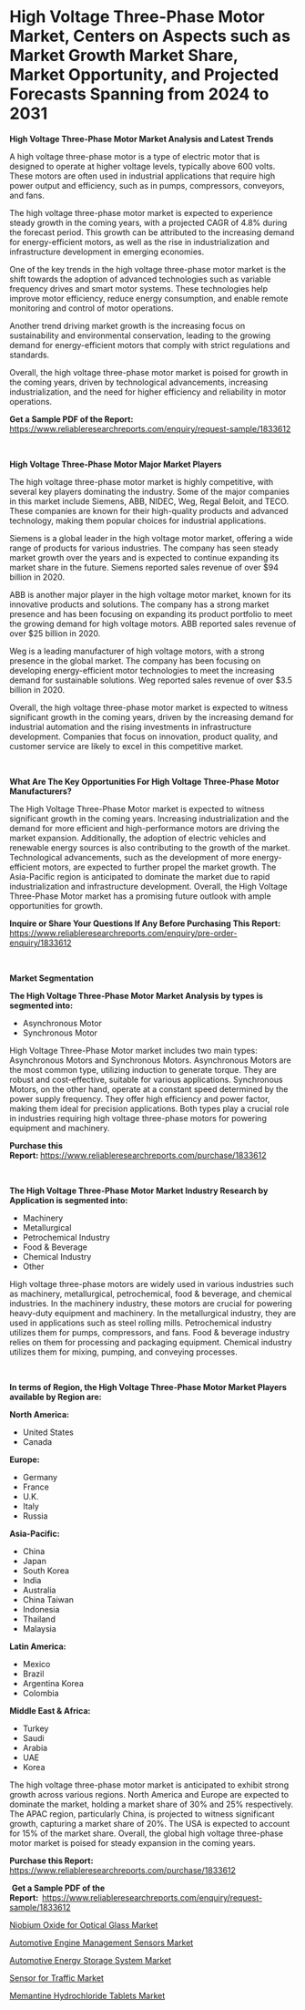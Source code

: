 <p><h1>High Voltage Three-Phase Motor Market, Centers on Aspects such as Market Growth Market Share, Market Opportunity, and Projected Forecasts Spanning from 2024 to 2031</h1></p><p><strong>High Voltage Three-Phase Motor Market Analysis and Latest Trends</strong></p>
<p><p>A high voltage three-phase motor is a type of electric motor that is designed to operate at higher voltage levels, typically above 600 volts. These motors are often used in industrial applications that require high power output and efficiency, such as in pumps, compressors, conveyors, and fans.</p><p>The high voltage three-phase motor market is expected to experience steady growth in the coming years, with a projected CAGR of 4.8% during the forecast period. This growth can be attributed to the increasing demand for energy-efficient motors, as well as the rise in industrialization and infrastructure development in emerging economies.</p><p>One of the key trends in the high voltage three-phase motor market is the shift towards the adoption of advanced technologies such as variable frequency drives and smart motor systems. These technologies help improve motor efficiency, reduce energy consumption, and enable remote monitoring and control of motor operations.</p><p>Another trend driving market growth is the increasing focus on sustainability and environmental conservation, leading to the growing demand for energy-efficient motors that comply with strict regulations and standards.</p><p>Overall, the high voltage three-phase motor market is poised for growth in the coming years, driven by technological advancements, increasing industrialization, and the need for higher efficiency and reliability in motor operations.</p></p>
<p><strong>Get a Sample PDF of the Report:&nbsp;</strong> <a href="https://www.reliableresearchreports.com/enquiry/request-sample/1833612">https://www.reliableresearchreports.com/enquiry/request-sample/1833612</a></p>
<p>&nbsp;</p>
<p><strong>High Voltage Three-Phase Motor Major Market Players</strong></p>
<p><p>The high voltage three-phase motor market is highly competitive, with several key players dominating the industry. Some of the major companies in this market include Siemens, ABB, NIDEC, Weg, Regal Beloit, and TECO. These companies are known for their high-quality products and advanced technology, making them popular choices for industrial applications.</p><p>Siemens is a global leader in the high voltage motor market, offering a wide range of products for various industries. The company has seen steady market growth over the years and is expected to continue expanding its market share in the future. Siemens reported sales revenue of over $94 billion in 2020.</p><p>ABB is another major player in the high voltage motor market, known for its innovative products and solutions. The company has a strong market presence and has been focusing on expanding its product portfolio to meet the growing demand for high voltage motors. ABB reported sales revenue of over $25 billion in 2020.</p><p>Weg is a leading manufacturer of high voltage motors, with a strong presence in the global market. The company has been focusing on developing energy-efficient motor technologies to meet the increasing demand for sustainable solutions. Weg reported sales revenue of over $3.5 billion in 2020.</p><p>Overall, the high voltage three-phase motor market is expected to witness significant growth in the coming years, driven by the increasing demand for industrial automation and the rising investments in infrastructure development. Companies that focus on innovation, product quality, and customer service are likely to excel in this competitive market.</p></p>
<p>&nbsp;</p>
<p><strong>What Are The Key Opportunities For High Voltage Three-Phase Motor Manufacturers?</strong></p>
<p><p>The High Voltage Three-Phase Motor market is expected to witness significant growth in the coming years. Increasing industrialization and the demand for more efficient and high-performance motors are driving the market expansion. Additionally, the adoption of electric vehicles and renewable energy sources is also contributing to the growth of the market. Technological advancements, such as the development of more energy-efficient motors, are expected to further propel the market growth. The Asia-Pacific region is anticipated to dominate the market due to rapid industrialization and infrastructure development. Overall, the High Voltage Three-Phase Motor market has a promising future outlook with ample opportunities for growth.</p></p>
<p><strong>Inquire or Share Your Questions If Any Before Purchasing This Report:</strong> <a href="https://www.reliableresearchreports.com/enquiry/pre-order-enquiry/1833612">https://www.reliableresearchreports.com/enquiry/pre-order-enquiry/1833612</a></p>
<p>&nbsp;</p>
<p><strong>Market Segmentation</strong></p>
<p><strong>The High Voltage Three-Phase Motor Market Analysis by types is segmented into:</strong></p>
<p><ul><li>Asynchronous Motor</li><li>Synchronous Motor</li></ul></p>
<p><p>High Voltage Three-Phase Motor market includes two main types: Asynchronous Motors and Synchronous Motors. Asynchronous Motors are the most common type, utilizing induction to generate torque. They are robust and cost-effective, suitable for various applications. Synchronous Motors, on the other hand, operate at a constant speed determined by the power supply frequency. They offer high efficiency and power factor, making them ideal for precision applications. Both types play a crucial role in industries requiring high voltage three-phase motors for powering equipment and machinery.</p></p>
<p><strong>Purchase this Report:&nbsp;</strong><a href="https://www.reliableresearchreports.com/purchase/1833612">https://www.reliableresearchreports.com/purchase/1833612</a></p>
<p>&nbsp;</p>
<p><strong>The High Voltage Three-Phase Motor Market Industry Research by Application is segmented into:</strong></p>
<p><ul><li>Machinery</li><li>Metallurgical</li><li>Petrochemical Industry</li><li>Food & Beverage</li><li>Chemical Industry</li><li>Other</li></ul></p>
<p><p>High voltage three-phase motors are widely used in various industries such as machinery, metallurgical, petrochemical, food & beverage, and chemical industries. In the machinery industry, these motors are crucial for powering heavy-duty equipment and machinery. In the metallurgical industry, they are used in applications such as steel rolling mills. Petrochemical industry utilizes them for pumps, compressors, and fans. Food & beverage industry relies on them for processing and packaging equipment. Chemical industry utilizes them for mixing, pumping, and conveying processes.</p></p>
<p>&nbsp;</p>
<p><strong>In terms of Region, the High Voltage Three-Phase Motor Market Players available by Region are:</strong></p>
<p>
    <p> <strong> North America: </strong>
        <ul>
            <li>United States</li>
            <li>Canada</li>
        </ul>
        </p> 
    <p> <strong> Europe: </strong>
        <ul>
            <li>Germany</li>
            <li>France</li>
            <li>U.K.</li>
            <li>Italy</li>
            <li>Russia</li>
        </ul>
        </p> 
    <p> <strong> Asia-Pacific: </strong>
        <ul>
            <li>China</li>
            <li>Japan</li>
            <li>South Korea</li>
            <li>India</li>
            <li>Australia</li>
            <li>China Taiwan</li>
            <li>Indonesia</li>
            <li>Thailand</li>
            <li>Malaysia</li>
        </ul>
        </p> 
    <p> <strong> Latin America: </strong>
        <ul>
            <li>Mexico</li>
            <li>Brazil</li>
            <li>Argentina Korea</li>
            <li>Colombia</li>
        </ul>
        </p> 
    <p> <strong> Middle East & Africa: </strong>
        <ul>
            <li>Turkey</li>
            <li>Saudi</li>
            <li>Arabia</li>
            <li>UAE</li>
            <li>Korea</li>
        </ul>
    </p>
    </p>
<p><p>The high voltage three-phase motor market is anticipated to exhibit strong growth across various regions. North America and Europe are expected to dominate the market, holding a market share of 30% and 25% respectively. The APAC region, particularly China, is projected to witness significant growth, capturing a market share of 20%. The USA is expected to account for 15% of the market share. Overall, the global high voltage three-phase motor market is poised for steady expansion in the coming years.</p></p>
<p><strong>Purchase this Report: </strong><a href="https://www.reliableresearchreports.com/purchase/1833612">https://www.reliableresearchreports.com/purchase/1833612</a></p>
<p>&nbsp;<strong>Get a Sample PDF of the Report:&nbsp;&nbsp;</strong><a href="https://www.reliableresearchreports.com/enquiry/request-sample/1833612">https://www.reliableresearchreports.com/enquiry/request-sample/1833612</a></p>
<p><strong></strong></p>
<p><p><a href="https://github.com/pgtimber/Market-Research-Report-List-1/blob/main/niobium-oxide-for-optical-glass-market.md">Niobium Oxide for Optical Glass Market</a></p><p><a href="https://issuu.com/reportprime-2/docs/automotive-engine-management-sensors-market-size-2">Automotive Engine Management Sensors Market</a></p><p><a href="https://issuu.com/reportprime-2/docs/automotive-energy-storage-system-market-size-2030.">Automotive Energy Storage System Market</a></p><p><a href="https://github.com/arionmp/Market-Research-Report-List-2/blob/main/sensor-for-traffic-market.md">Sensor for Traffic Market</a></p><p><a href="https://medium.com/@kimberlymontgomery2004/decoding-memantine-hydrochloride-tablets-market-metrics-market-share-trends-and-growth-patterns-ca2ae27c9ab4">Memantine Hydrochloride Tablets Market</a></p></p>